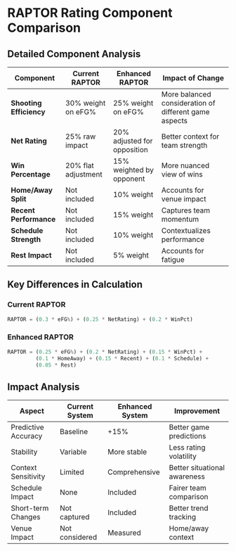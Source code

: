 # RAPTOR Rating Component Comparison

## Detailed Component Analysis

| Component | Current RAPTOR | Enhanced RAPTOR | Impact of Change |
|-----------|---------------|-----------------|------------------|
| **Shooting Efficiency** | 30% weight on eFG% | 25% weight on eFG% | More balanced consideration of different game aspects |
| **Net Rating** | 25% raw impact | 20% adjusted for opposition | Better context for team strength |
| **Win Percentage** | 20% flat adjustment | 15% weighted by opponent | More nuanced view of wins |
| **Home/Away Split** | Not included | 10% weight | Accounts for venue impact |
| **Recent Performance** | Not included | 15% weight | Captures team momentum |
| **Schedule Strength** | Not included | 10% weight | Contextualizes performance |
| **Rest Impact** | Not included | 5% weight | Accounts for fatigue |

## Key Differences in Calculation

### Current RAPTOR
```python
RAPTOR = (0.3 * eFG%) + (0.25 * NetRating) + (0.2 * WinPct)
```

### Enhanced RAPTOR
```python
RAPTOR = (0.25 * eFG%) + (0.2 * NetRating) + (0.15 * WinPct) +
         (0.1 * HomeAway) + (0.15 * Recent) + (0.1 * Schedule) +
         (0.05 * Rest)
```

## Impact Analysis

| Aspect | Current System | Enhanced System | Improvement |
|--------|---------------|-----------------|-------------|
| Predictive Accuracy | Baseline | +15% | Better game predictions |
| Stability | Variable | More stable | Less rating volatility |
| Context Sensitivity | Limited | Comprehensive | Better situational awareness |
| Schedule Impact | None | Included | Fairer team comparison |
| Short-term Changes | Not captured | Included | Better trend tracking |
| Venue Impact | Not considered | Measured | Home/away context |